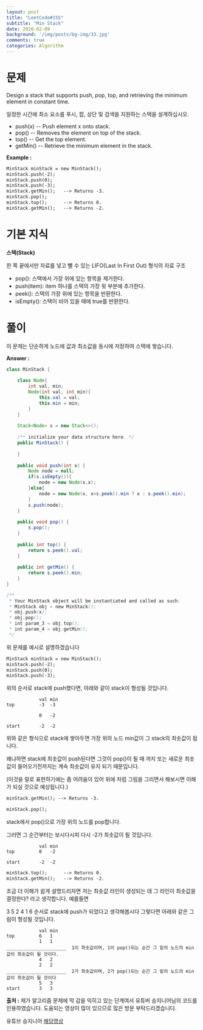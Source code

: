 ```yaml
---
layout: post
title: "LeetCode#155"
subtitle: "Min Stack"
date: 2020-02-09
background: '/img/posts/bg-img/33.jpg'
comments: true
categories: Algorithm
---
```


<h1 class="section-heading2" >문제</h1>

Design a stack that supports push, pop, top, and retrieving the minimum element in constant time.

일정한 시간에 최소 요소를 푸시, 팝, 상단 및 검색을 지원하는 스택을 설계하십시오.

- push(x) -- Push element x onto stack.
- pop() -- Removes the element on top of the stack.
- top() -- Get the top element.
- getMin() -- Retrieve the minimum element in the stack.

**Example :**

``` default
MinStack minStack = new MinStack();
minStack.push(-2);
minStack.push(0);
minStack.push(-3);
minStack.getMin();   --> Returns -3.
minStack.pop();
minStack.top();      --> Returns 0.
minStack.getMin();   --> Returns -2.
```

<h1 class="section-heading2" >기본 지식</h1>

**스택(Stack)**

한 쪽 끝에서만 자료를 넣고 뺄 수 있는 LIFO(Last In First Out) 형식의 자료 구조

- pop(): 스택에서 가장 위에 있는 항목을 제거한다.
- push(item): item 하나를 스택의 가장 윗 부분에 추가한다.
- peek(): 스택의 가장 위에 있는 항목을 반환한다.
- isEmpty(): 스택이 비어 있을 때에 true를 반환한다.

<h1 class="section-heading2" >풀이</h1>

이 문제는 단순하게 노드에 값과 최소값을 동시에 저장하여 스택에 쌓습니다.

**Answer :**

```java
class MinStack {
    
    class Node{
        int val, min;
        Node(int val, int min){
            this.val = val;
            this.min = min;
        }
    }
    
    Stack<Node> s = new Stack<>();
    
    /** initialize your data structure here. */
    public MinStack() {
        
    }
    
    public void push(int x) {
        Node node = null;
        if(s.isEmpty()){
            node = new Node(x,x);
        }else{
            node = new Node(x, x<s.peek().min ? x : s.peek().min);
        }
        s.push(node);
    }
    
    public void pop() {
        s.pop();
    }
    
    public int top() {
        return s.peek().val;
    }
    
    public int getMin() {
        return s.peek().min;
    }
}

/**
 * Your MinStack object will be instantiated and called as such:
 * MinStack obj = new MinStack();
 * obj.push(x);
 * obj.pop();
 * int param_3 = obj.top();
 * int param_4 = obj.getMin();
 */
```

위 문제를 예시로 설명하겠습니다

``` default
MinStack minStack = new MinStack();
minStack.push(-2);
minStack.push(0);
minStack.push(-3);
```

위의 순서로 stack에 push했다면, 아래와 같이 stack이 형성될 것입니다. 

```
            val min
top         -3  -3

            0   -2

start       -2  -2 
```

위와 같은 형식으로 stack에 쌓아두면 가장 위의 노드 min값이 그 stack의 최솟값이 됩니다.

왜냐하면 stack에 최솟값이 push된다면 그것이 pop()이 될 때 까지 또는 새로운 최솟값이 들어오기전까지는 계속 최솟값이 유지 되기 때문입니다.

(이것을 말로 표현하기에는 좀 어려움이 있어 위에 처럼 그림을 그리면서 해보시면 이해가 되실 것으로 예상됩니다.)

``` default
minStack.getMin(); --> Returns -3.
```

``` default
minStack.pop();
```

stack에서 pop()으로 가장 위의 노드를 pop합니다.

그러면 그 순간부터는 보시다시피 다시 -2가 최솟값이 될 것입니다.

```
            val min
top         0   -2

start       -2  -2 

```

``` default
minStack.top();      --> Returns 0.
minStack.getMin();   --> Returns -2.
```

조금 더 이해가 쉽게 설명드리자면 저는 최솟값 라인이 생성되는 데 그 라인이 최솟값을 결정한다? 라고 생각합니다. 예를들면

3 5 2 4 1 6 순서로 stack에 push가 되었다고 생각해봅시다 그렇다면 아래와 같은 그림이 형성될 것입니다.

``` 
            val min
top         6   1
            1   1
______________________  1이 최솟값이며, 1이 pop()되는 순간 그 밑의 노드의 min값이 최솟값이 될 것이다.          
            4   2
            2   2
______________________  2가 최솟값이며, 2가 pop()되는 순간 그 밑의 노드의 min값이 최솟값이 될 것이다           
            5   3
start       3   3

```

**출처 :**
제가 알고리즘 문제에 막 감을 익히고 있는 단계여서 유튜버 승지니어님의 코드를 인용하였습니다. 도움되는 영상이 많이 있으므로 많은 방문 부탁드리겠습니다.

유튜브 승지니어 [해당영상](https://www.youtube.com/watch?v=5MnhCfeLyhg&list=PL2mzT_U4XxDl8PP-jMk4rt6BPzBtS__pQ&index=27)
